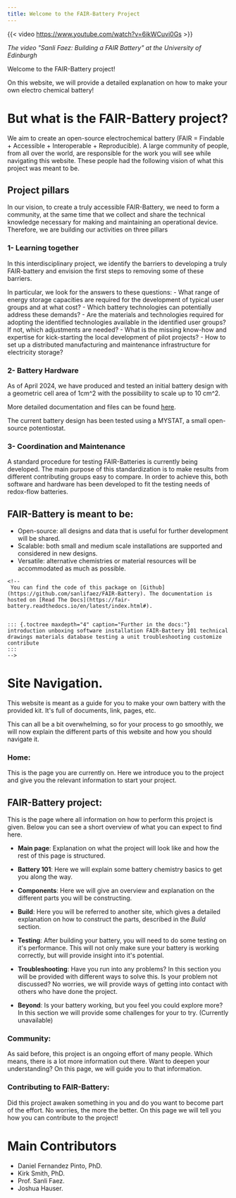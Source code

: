 ```yaml
---
title: Welcome to the FAIR-Battery Project
---
```


{{< video https://www.youtube.com/watch?v=6ikWCuvi0Gs >}}

*The video "Sanli Faez: Building a FAIR Battery" at the University of Edinburgh*

Welcome to the FAIR-Battery project!

On this website, we will provide a detailed explanation on how to make your own electro chemical battery!

# But what is the FAIR-Battery project?

We aim to create an open-source electrochemical battery (FAIR = Findable + Accessible + Interoperable + Reproducible). A large community of people, from all over the world, are responsible for the work you will see while navigating this website. These people had the following vision of what this project was meant to be.

## Project pillars

In our vision, to create a truly accessible FAIR-Battery, we need to form a community, at the same time that we collect and share the technical knowledge necessary for making and maintaining an operational device. Therefore, we are building our activities on three pillars

### 1- Learning together

In this interdisciplinary project, we identify the barriers to developing a truly FAIR-battery and envision the first steps to removing some of these barriers.

In particular, we look for the answers to these questions: - What range of energy storage capacities are required for the development of typical user groups and at what cost? - Which battery technologies can potentially address these demands? - Are the materials and technologies required for adopting the identified technologies available in the identified user groups? If not, which adjustments are needed? - What is the missing know-how and expertise for kick-starting the local development of pilot projects? - How to set up a distributed manufacturing and maintenance infrastructure for electricity storage?

### 2- Battery Hardware

As of April 2024, we have produced and tested an initial battery design with a geometric cell area of 1cm\^2 with the possibility to scale up to 10 cm\^2.

More detailed documentation and files can be found [here](https://codeberg.org/FBRC/RFB-dev-kit).

The current battery design has been tested using a MYSTAT, a small open-source potentiostat.

### 3- Coordination and Maintenance

A standard procedure for testing FAIR-Batteries is currently being developed. The main purpose of this standardization is to make results from different contributing groups easy to compare. In order to achieve this, both software and hardware has been developed to fit the testing needs of redox-flow batteries.

## FAIR-Battery is meant to be:

-   Open-source: all designs and data that is useful for further development will be shared.
-   Scalable: both small and medium scale installations are supported and considered in new designs.
-   Versatile: alternative chemistries or material resources will be accommodated as much as possible.

```{=html}
<!--
 You can find the code of this package on [Github](https://github.com/sanlifaez/FAIR-Battery). The documentation is hosted on [Read The Docs](https://fair-battery.readthedocs.io/en/latest/index.html#).


::: {.toctree maxdepth="4" caption="Further in the docs:"}
introduction unboxing software installation FAIR-Battery 101 technical drawings materials database testing a unit troubleshooting customize contribute
:::
-->
```

# Site Navigation.

This website is meant as a guide for you to make your own battery with the provided kit. It's full of documents, link, pages, etc.

This can all be a bit overwhelming, so for your process to go smoothly, we will now explain the different parts of this website and how you should navigate it.

### Home:

This is the page you are currently on. Here we introduce you to the project and give you the relevant information to start your project.

## FAIR-Battery project:

This is the page where all information on how to perform this project is given. Below you can see a short overview of what you can expect to find here.

-   **Main page**: Explanation on what the project will look like and how the rest of this page is structured.

-   **Battery 101**: Here we will explain some battery chemistry basics to get you along the way.

-   **Components**: Here we will give an overview and explanation on the different parts you will be constructing.

-   **Build**: Here you will be referred to another site, which gives a detailed explanation on how to construct the parts, described in the *Build* section.

-   **Testing**: After building your battery, you will need to do some testing on it's performance. This will not only make sure your battery is working correctly, but will provide insight into it's potential.

-   **Troubleshooting**: Have you run into any problems? In this section you will be provided with different ways to solve this. Is your problem not discussed? No worries, we will provide ways of getting into contact with others who have done the project.

-   **Beyond**: Is your battery working, but you feel you could explore more? In this section we will provide some challenges for your to try. (Currently unavailable)

### Community:

As said before, this project is an ongoing effort of many people. Which means, there is a lot more information out there. Want to deepen your understanding? On this page, we will guide you to that information.

### Contributing to FAIR-Battery:

Did this project awaken something in you and do you want to become part of the effort. No worries, the more the better. On this page we will tell you how you can contribute to the project!

# Main Contributors

-   Daniel Fernandez Pinto, PhD.
-   Kirk Smith, PhD.
-   Prof. Sanli Faez.
-   Joshua Hauser.
